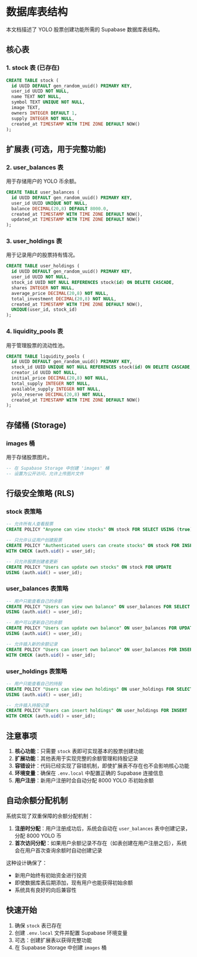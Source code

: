 # 数据库表结构

本文档描述了 YOLO 股票创建功能所需的 Supabase 数据库表结构。

## 核心表

### 1. stock 表 (已存在)
```sql
CREATE TABLE stock (
  id UUID DEFAULT gen_random_uuid() PRIMARY KEY,
  user_id UUID NOT NULL,
  name TEXT NOT NULL,
  symbol TEXT UNIQUE NOT NULL,
  image TEXT,
  owners INTEGER DEFAULT 1,
  supply INTEGER NOT NULL,
  created_at TIMESTAMP WITH TIME ZONE DEFAULT NOW()
);
```

## 扩展表 (可选，用于完整功能)

### 2. user_balances 表
用于存储用户的 YOLO 币余额。

```sql
CREATE TABLE user_balances (
  id UUID DEFAULT gen_random_uuid() PRIMARY KEY,
  user_id UUID UNIQUE NOT NULL,
  balance DECIMAL(20,8) DEFAULT 8000.0,
  created_at TIMESTAMP WITH TIME ZONE DEFAULT NOW(),
  updated_at TIMESTAMP WITH TIME ZONE DEFAULT NOW()
);
```

### 3. user_holdings 表
用于记录用户的股票持有情况。

```sql
CREATE TABLE user_holdings (
  id UUID DEFAULT gen_random_uuid() PRIMARY KEY,
  user_id UUID NOT NULL,
  stock_id UUID NOT NULL REFERENCES stock(id) ON DELETE CASCADE,
  shares INTEGER NOT NULL,
  average_price DECIMAL(20,8) NOT NULL,
  total_investment DECIMAL(20,8) NOT NULL,
  created_at TIMESTAMP WITH TIME ZONE DEFAULT NOW(),
  UNIQUE(user_id, stock_id)
);
```

### 4. liquidity_pools 表
用于管理股票的流动性池。

```sql
CREATE TABLE liquidity_pools (
  id UUID DEFAULT gen_random_uuid() PRIMARY KEY,
  stock_id UUID UNIQUE NOT NULL REFERENCES stock(id) ON DELETE CASCADE,
  creator_id UUID NOT NULL,
  initial_price DECIMAL(20,8) NOT NULL,
  total_supply INTEGER NOT NULL,
  available_supply INTEGER NOT NULL,
  yolo_reserve DECIMAL(20,8) NOT NULL,
  created_at TIMESTAMP WITH TIME ZONE DEFAULT NOW()
);
```

## 存储桶 (Storage)

### images 桶
用于存储股票图片。

```sql
-- 在 Supabase Storage 中创建 'images' 桶
-- 设置为公开访问，允许上传图片文件
```

## 行级安全策略 (RLS)

### stock 表策略
```sql
-- 允许所有人查看股票
CREATE POLICY "Anyone can view stocks" ON stock FOR SELECT USING (true);

-- 只允许认证用户创建股票
CREATE POLICY "Authenticated users can create stocks" ON stock FOR INSERT 
WITH CHECK (auth.uid() = user_id);

-- 只允许股票创建者更新
CREATE POLICY "Users can update own stocks" ON stock FOR UPDATE 
USING (auth.uid() = user_id);
```

### user_balances 表策略
```sql
-- 用户只能查看自己的余额
CREATE POLICY "Users can view own balance" ON user_balances FOR SELECT 
USING (auth.uid() = user_id);

-- 用户可以更新自己的余额
CREATE POLICY "Users can update own balance" ON user_balances FOR UPDATE 
USING (auth.uid() = user_id);

-- 允许插入新的余额记录
CREATE POLICY "Users can insert own balance" ON user_balances FOR INSERT 
WITH CHECK (auth.uid() = user_id);
```

### user_holdings 表策略
```sql
-- 用户只能查看自己的持股
CREATE POLICY "Users can view own holdings" ON user_holdings FOR SELECT 
USING (auth.uid() = user_id);

-- 允许插入持股记录
CREATE POLICY "Users can insert holdings" ON user_holdings FOR INSERT 
WITH CHECK (auth.uid() = user_id);
```

## 注意事项

1. **核心功能**：只需要 `stock` 表即可实现基本的股票创建功能
2. **扩展功能**：其他表用于实现完整的余额管理和持股记录
3. **容错设计**：代码已经实现了容错机制，即使扩展表不存在也不会影响核心功能
4. **环境变量**：确保在 `.env.local` 中配置正确的 Supabase 连接信息
5. **用户注册**：新用户注册时会自动分配 8000 YOLO 币初始余额

## 自动余额分配机制

系统实现了双重保障的余额分配机制：

1. **注册时分配**：用户注册成功后，系统会自动在 `user_balances` 表中创建记录，分配 8000 YOLO 币
2. **首次访问分配**：如果用户余额记录不存在（如表创建在用户注册之后），系统会在用户首次查询余额时自动创建记录

这种设计确保了：
- 新用户始终有初始资金进行投资
- 即使数据库表后期添加，现有用户也能获得初始余额
- 系统具有良好的向后兼容性

## 快速开始

1. 确保 `stock` 表已存在
2. 创建 `.env.local` 文件并配置 Supabase 环境变量
3. 可选：创建扩展表以获得完整功能
4. 在 Supabase Storage 中创建 `images` 桶